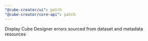 ```yaml
---
"@cube-creator/ui": patch
"@cube-creator/core-api": patch
---
```


Display Cube Designer errors sourced from dataset and metadata resources
